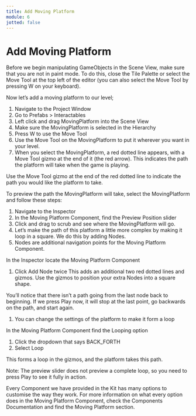 ```yaml
---
title: Add Moving Platform
module: 6
jotted: false
---
```


# Add Moving Platform


Before we begin manipulating GameObjects in the Scene View, make sure that you are not in paint mode. To do this, close the Tile Palette or select the Move Tool at the top left of the editor (you can also select the Move Tool by pressing W on your keyboard).

Now let’s add a moving platform to our level;

1. Navigate to the Project Window
2. Go to Prefabs > Interactables
3. Left click and drag MovingPlatform into the Scene View
4. Make sure the MovingPlatform is selected in the Hierarchy
5. Press W to use the Move Tool
6. Use the Move Tool on the MovingPlatform to put it wherever you want in your level.
7. When you select the MovingPlatform, a red dotted line appears, with a Move Tool gizmo at the end of it (the red arrow). This indicates the path the platform will take when the game is playing.

Use the Move Tool gizmo at the end of the red dotted line to indicate the path you would like the platform to take.

To preview the path the MovingPlatform will take, select the MovingPlatform and follow these steps:

1. Navigate to the Inspector
2. In the Moving Platform Component, find the Preview Position slider
3. Click and drag to scrub and see where the MovingPlatform will go.
4. Let’s make the path of this platform a little more complex by making it loop in a square. We do this by adding Nodes.
5. Nodes are additional navigation points for the Moving Platform Component.

In the Inspector locate the Moving Platform Component

1. Click Add Node twice
This adds an additional two red dotted lines and gizmos. Use the gizmos to position your extra Nodes into a square shape.

You’ll notice that there isn’t a path going from the last node back to beginning. If we press Play now, it will stop at the last point, go backwards on the path, and start again.
1. You can change the settings of the platform to make it form a loop

In the Moving Platform Component find the Looping option

1. Click the dropdown that says BACK_FORTH
2. Select Loop

This forms a loop in the gizmos, and the platform takes this path.

Note: The preview slider does not preview a complete loop, so you need to press Play to see it fully in action.

Every Component we have provided in the Kit has many options to customise the way they work. For more information on what every option does in the Moving Platform Component, check the Components Documentation and find the Moving Platform section.
